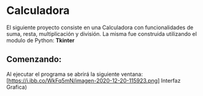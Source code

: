 # Calculadora

El siguiente proyecto consiste en una Calculadora con funcionalidades de suma, resta, multiplicación y división.
La misma fue construida utilizando el modulo de Python: **Tkinter**

## Comenzando:

Al ejecutar el programa se abrirá la siguiente ventana:[https://i.ibb.co/WkFq5mN/imagen-2020-12-20-115923.png] Interfaz Grafica)
